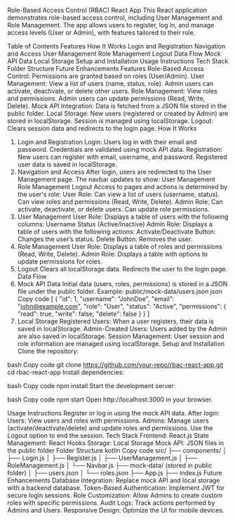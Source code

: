 Role-Based Access Control (RBAC) React App
This React application demonstrates role-based access control, including User Management and Role Management. The app allows users to register, log in, and manage access levels (User or Admin), with features tailored to their role.

Table of Contents
Features
How It Works
Login and Registration
Navigation and Access
User Management
Role Management
Logout
Data Flow
Mock API Data
Local Storage
Setup and Installation
Usage Instructions
Tech Stack
Folder Structure
Future Enhancements
Features
Role-Based Access Control: Permissions are granted based on roles (User/Admin).
User Management:
View a list of users (name, status, role).
Admin users can activate, deactivate, or delete other users.
Role Management:
View roles and permissions.
Admin users can update permissions (Read, Write, Delete).
Mock API Integration: Data is fetched from a JSON file stored in the public folder.
Local Storage:
New users (registered or created by Admin) are stored in localStorage.
Session is managed using localStorage.
Logout: Clears session data and redirects to the login page.
How It Works
1. Login and Registration
Login:
Users log in with their email and password.
Credentials are validated using mock API data.
Registration:
New users can register with email, username, and password.
Registered user data is saved in localStorage.
2. Navigation and Access
After login, users are redirected to the User Management page.
The navbar updates to show:
User Management
Role Management
Logout
Access to pages and actions is determined by the user's role:
User Role:
Can view a list of users (username, status).
Can view roles and permissions (Read, Write, Delete).
Admin Role:
Can activate, deactivate, or delete users.
Can update role permissions.
3. User Management
User Role:
Displays a table of users with the following columns:
Username
Status (Active/Inactive)
Admin Role:
Displays a table of users with the following actions:
Activate/Deactivate Button: Changes the user’s status.
Delete Button: Removes the user.
4. Role Management
User Role:
Displays a table of roles and permissions (Read, Write, Delete).
Admin Role:
Displays a table with options to update permissions for roles.
5. Logout
Clears all localStorage data.
Redirects the user to the login page.
Data Flow
1. Mock API Data
Initial data (users, roles, permissions) is stored in a JSON file under the public folder.
Example: public/mock-data/users.json
json
Copy code
[
  {
    "id": 1,
    "username": "JohnDoe",
    "email": "john@example.com",
    "role": "User",
    "status": "Active",
    "permissions": {
      "read": true,
      "write": false,
      "delete": false
    }
  }
]
2. Local Storage
Registered Users:
When a user registers, their data is saved in localStorage.
Admin-Created Users:
Users added by the Admin are also saved in localStorage.
Session Management:
User session and role information are managed using localStorage.
Setup and Installation
Clone the repository:

bash
Copy code
git clone https://github.com/your-repo/rbac-react-app.git
cd rbac-react-app
Install dependencies:

bash
Copy code
npm install
Start the development server:

bash
Copy code
npm start
Open http://localhost:3000 in your browser.

Usage Instructions
Register or log in using the mock API data.
After login:
Users: View users and roles with permissions.
Admins: Manage users (activate/deactivate/delete) and update roles and permissions.
Use the Logout option to end the session.
Tech Stack
Frontend: React.js
State Management: React Hooks
Storage: Local Storage
Mock API: JSON files in the public folder
Folder Structure
kotlin
Copy code
src/
├── components/
│   ├── Login.js
│   ├── Register.js
│   ├── UserManagement.js
│   ├── RoleManagement.js
│   └── Navbar.js
├── mock-data/ (stored in public folder)
│   ├── users.json
│   └── roles.json
├── App.js
├── index.js
Future Enhancements
Database Integration:
Replace mock API and local storage with a backend database.
Token-Based Authentication:
Implement JWT for secure login sessions.
Role Customization:
Allow Admins to create custom roles with specific permissions.
Audit Logs:
Track actions performed by Admins and Users.
Responsive Design:
Optimize the UI for mobile devices.
